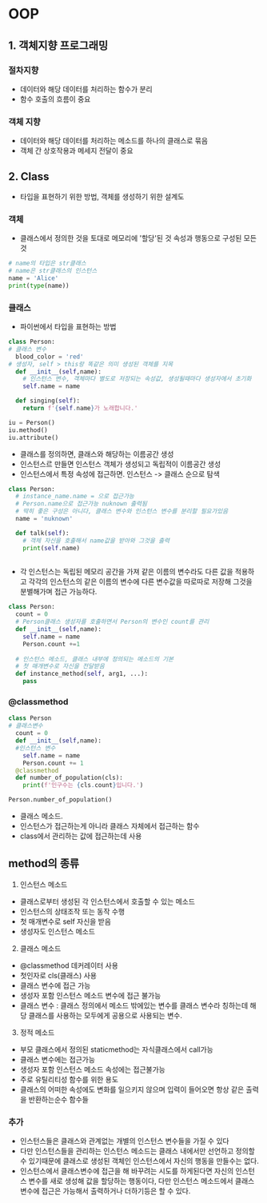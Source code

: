 # OOP
## 1. 객체지향 프로그래밍

### 절차지향
- 데이터와 해당 데이터를 처리하는 함수가 분리
- 함수 호출의 흐름이 중요

### 객체 지향
- 데이터와 해당 데이터를 처리하는 메소드를 하나의 클래스로 묶음
- 객체 간 상호작용과 메세지 전달이 중요

## 2. Class
- 타입을 표현하기 위한 방법, 객체를 생성하기 위한 설계도

### 객체
- 클래스에서 정의한 것을 토대로 메모리에 '할당'된 것 속성과 행동으로 구성된 모든 것
```python
# name의 타입은 str클래스
# name은 str클래스의 인스턴스
name = 'Alice'
print(type(name))
```

### 클래스
- 파이썬에서 타입을 표현하는 방법
```python
class Person:
# 클래스 변수
  blood_color = 'red'
# 생성자, self > this랑 똑같은 의미 생성된 객체를 지목
  def __init__(self,name):
    # 인스턴스 변수, 객체마다 별도로 저장되는 속성값, 생성될때마다 생성자에서 초기화
    self.name = name

  def singing(self):
    return f'{self.name}가 노래합니다.'

iu = Person()
iu.method()
iu.attribute()
```
- 클래스를 정의하면, 클래스와 해당하는 이름공간 생성
- 인스턴스르 만들면 인스턴스 객체가 생성되고 독립적이 이름공간 생성
- 인스턴스에서 특정 속성에 접근하면. 인스턴스 -> 클래스 순으로 탐색

```python
class Person:
  # instance_name.name = 으로 접근가능
  # Person.name으로 접근가능 nuknown 출력됨
  # 딱히 좋은 구성은 아니다, 클래스 변수와 인스턴스 변수를 분리할 필요가있음 
  name = 'nuknown'

  def talk(self):
    # 객체 자신을 호출해서 name값을 받아와 그것을 출력
    print(self.name)
  
```
- 각 인스턴스는 독립된 메모리 공간을 가져 같은 이름의 변수라도 다른 값을 적용하고 각각의 인스턴스의 같은 이름의 변수에 다른 변수값을 따로따로 저장해 그것을 분별해가며 접근 가능하다.

```python
class Person:
  count = 0
  # Person클래스 생성자를 호출하면서 Person의 변수인 count를 관리
  def __init__(self,name):
    self.name = name
    Person.count +=1
  
  # 인스턴스 메소드, 클래스 내부에 정의되는 메소드의 기본
  # 첫 매개변수로 자신을 전달받음
  def instance_method(self, arg1, ...):
    pass
```
### @classmethod
```python
class Person
# 클래스변수
  count = 0
  def __init__(self,name):
  #인스턴스 변수
    self.name = name
    Person.count += 1
  @classmethod
  def number_of_population(cls):
    print(f'인구수는 {cls.count}입니다.')

Person.number_of_population()
```
- 클래스 메소드.
- 인스턴스가 접근하는게 아니라 클래스 자체에서 접근하는 함수
- class에서 관리하는 값에 접근하는데 사용


## method의 종류
1. 인스턴스 메소드
- 클래스로부터 생성된 각 인스턴스에서 호출할 수 있는 메소드
- 인스턴스의 상태조작 또는 동작 수행
- 첫 매개변수로 self 자신을 받음
- 생성자도 인스턴스 메소드

2. 클래스 메소드
- @classmethod 데커레이터 사용
- 첫인자로 cls(클래스) 사용
- 클래스 변수에 접근 가능
- 생성자 포함 인스턴스 메소드 변수에 접근 불가능
- 클래스 변수 : 클래스 정의에서 메소드 밖에있는 변수를 클래스 변수라 칭하는데 해당 클래스를 사용하는 모두에게 공용으로 사용되는 변수. 

3. 정적 메소드
- 부모 클래스에서 정의된 staticmethod는 자식클래스에서 call가능
- 클래스 변수에는 접근가능
- 생성자 포함 인스턴스 메소드 속성에는 접근불가능
- 주로 유틸리티성 함수를 위한 용도
- 클래스의 어떠한 속성에도 변화를 일으키지 않으며 입력이 들어오면 항상 같은 출력을 반환하는순수 함수들 

### 추가
- 인스턴스들은 클래스와 관계없는 개별의 인스턴스 변수들을 가질 수 있다
- 다만 인스턴스들을 관리하는 인스턴스 메소드는 클래스 내에서만 선언하고 정의할 수 있기때문에 클래스로 생성된 객체인 인스턴스에서 자신의 행동을 만들수는 없다.
- 인스턴스에서 클래스변수에 접근을 해 바꾸려는 시도를 하게된다면 자신의 인스턴스 변수를 새로 생성해 값을 할당하는 행동이다, 다만 인스턴스 메소드에서 클래스 변수에 접근은 가능해서 출력하거나 더하기등은 할 수 있다.